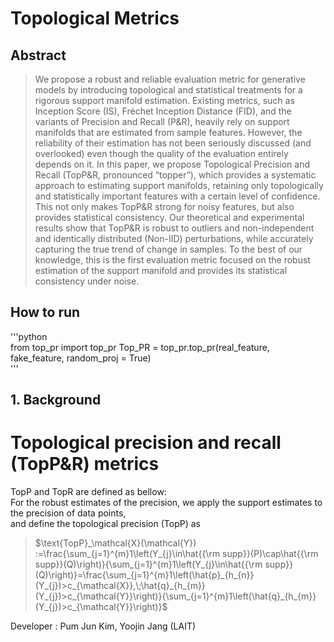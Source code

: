 # Topological Metrics

## Abstract
> We propose a robust and reliable evaluation metric for generative models by
introducing topological and statistical treatments for a rigorous support manifold
estimation. Existing metrics, such as Inception Score (IS), Fréchet Inception
Distance (FID), and the variants of Precision and Recall (P&R), heavily
rely on support manifolds that are estimated from sample features. However, the
reliability of their estimation has not been seriously discussed (and overlooked)
even though the quality of the evaluation entirely depends on it. In this paper, we
propose Topological Precision and Recall (TopP&R, pronounced “topper”), which
provides a systematic approach to estimating support manifolds, retaining only
topologically and statistically important features with a certain level of confidence.
This not only makes TopP&R strong for noisy features, but also provides statistical
consistency. Our theoretical and experimental results show that TopP&R is robust
to outliers and non-independent and identically distributed (Non-IID) perturbations,
while accurately capturing the true trend of change in samples. To the best of our
knowledge, this is the first evaluation metric focused on the robust estimation of
the support manifold and provides its statistical consistency under noise.


## How to run
'''python  
from top_pr import top_pr
Top_PR = top_pr.top_pr(real_feature, fake_feature, random_proj = True)  
'''

## 1. Background
# Topological precision and recall (TopP&R) metrics  
TopP and TopR are defined as bellow:  
For the robust estimates of the precision, we apply the support estimates to the precision of data points,  
and define the topological precision (TopP) as

> $\text{TopP}_\mathcal{X}(\mathcal{Y}) :=\frac{\sum_{j=1}^{m}1\left(Y_{j}\in\hat{{\rm supp}}(P)\cap\hat{{\rm supp}}(Q)\right)}{\sum_{j=1}^{m}1\left(Y_{j}\in\hat{{\rm supp}}(Q)\right)}=\frac{\sum_{j=1}^{m}1\left(\hat{p}_{h_{n}}(Y_{j})>c_{\mathcal{X}},\;\hat{q}_{h_{m}}(Y_{j})>c_{\mathcal{Y}}\right)}{\sum_{j=1}^{m}1\left(\hat{q}_{h_{m}}(Y_{j})>c_{\mathcal{Y}}\right)}$



Developer : Pum Jun Kim, Yoojin Jang (LAIT)
